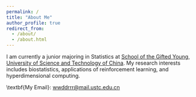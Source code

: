 ```yaml
---
permalink: /
title: "About Me"
author_profile: true
redirect_from: 
  - /about/
  - /about.html
---
```


I am currently a junior majoring in Statistics at [School of the Gifted Young](https://en.scgy.ustc.edu.cn/), [University of Science and Technology of China](https://en.ustc.edu.cn/). My research interests includes biostatistics, applications of reinforcement learning, and hyperdimensional computing.

\textbf{My Email}: wwddrrr@mail.ustc.edu.cn

